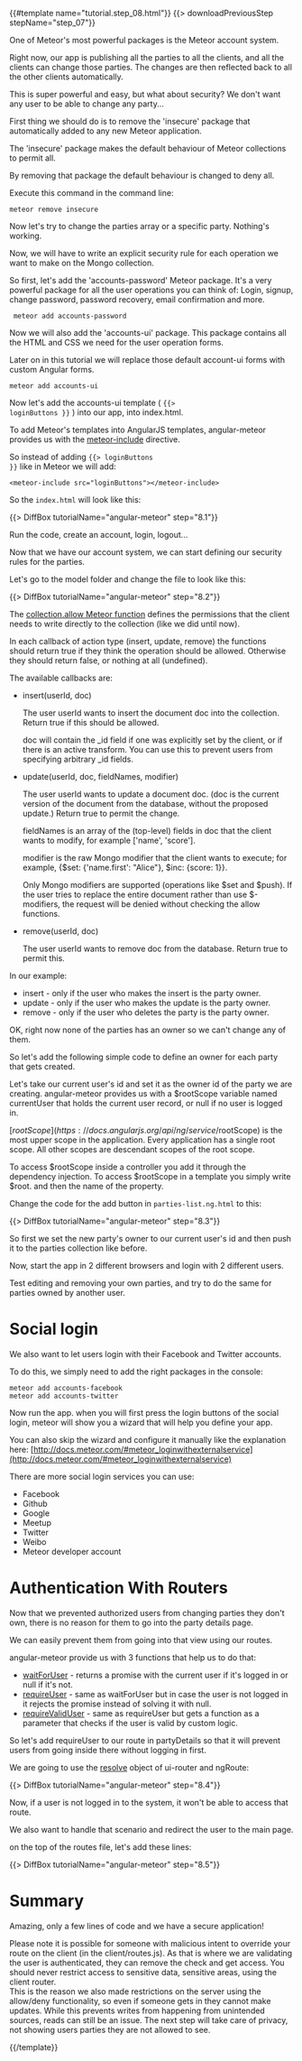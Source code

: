 {{#template name="tutorial.step_08.html"}}
{{> downloadPreviousStep stepName="step_07"}}

One of Meteor's most powerful packages is the Meteor account system.

Right now, our app is publishing all the parties to all the clients, and all the clients can change those parties. The changes are then reflected back to all
the other clients automatically.

This is super powerful and easy, but what about security?  We don't want any user to be able to change any party...

First thing we should do is to remove the 'insecure' package that automatically added to any new Meteor application.

The 'insecure' package makes the default behaviour of Meteor collections to permit all.

By removing that package the default behaviour is changed to deny all.

Execute this command in the command line:

    meteor remove insecure


Now let's try to change the parties array or a specific party.  Nothing's working.

Now, we will have to write an explicit security rule for each operation we want to make on the Mongo collection.

So first, let's add the 'accounts-password' Meteor package.
It's a very powerful package for all the user operations you can think of: Login, signup, change password, password recovery, email confirmation and more.

     meteor add accounts-password

Now we will also add the 'accounts-ui' package.  This package contains all the HTML and CSS we need for the user operation forms.

Later on in this tutorial we will replace those default account-ui forms with custom Angular forms.

    meteor add accounts-ui

Now let's add the accounts-ui template ( <code ng-non-bindable>&#123;&#123;> loginButtons &#125;&#125;</code> ) into our app, into index.html.

To add Meteor's templates into AngularJS templates, angular-meteor provides us with the [meteor-include](/api/meteor-include) directive.

So instead of adding <code ng-non-bindable>&#123;&#123;> loginButtons &#125;&#125;</code> like in Meteor we will add:

    <meteor-include src="loginButtons"></meteor-include>

So the `index.html` will look like this:

{{> DiffBox tutorialName="angular-meteor" step="8.1"}}

Run the code, create an account, login, logout...

Now that we have our account system, we can start defining our security rules for the parties.

Let's go to the model folder and change the file to look like this:

{{> DiffBox tutorialName="angular-meteor" step="8.2"}}

The [collection.allow Meteor function](http://docs.meteor.com/#/full/allow) defines the permissions that the client needs to write directly to the collection (like we did until now).

In each callback of action type (insert, update, remove) the functions should return true if they think the operation should be allowed.
Otherwise they should return false, or nothing at all (undefined).

The available callbacks are:

* insert(userId, doc)

  The user userId wants to insert the document doc into the collection. Return true if this should be allowed.

  doc will contain the _id field if one was explicitly set by the client, or if there is an active transform. You can use this to prevent users from specifying arbitrary _id fields.

* update(userId, doc, fieldNames, modifier)

  The user userId wants to update a document doc. (doc is the current version of the document from the database, without the proposed update.) Return true to permit the change.

  fieldNames is an array of the (top-level) fields in doc that the client wants to modify, for example ['name', 'score'].

  modifier is the raw Mongo modifier that the client wants to execute; for example, {$set: {'name.first': "Alice"}, $inc: {score: 1}}.

  Only Mongo modifiers are supported (operations like $set and $push). If the user tries to replace the entire document rather than use $-modifiers, the request will be denied without checking the allow functions.

* remove(userId, doc)

  The user userId wants to remove doc from the database. Return true to permit this.


In our example:

* insert - only if the user who makes the insert is the party owner.
* update - only if the user who makes the update is the party owner.
* remove - only if the user who deletes the party is the party owner.


OK, right now none of the parties has an owner so we can't change any of them.

So let's add the following simple code to define an owner for each party that gets created.

Let's take our current user's id and set it as the owner id of the party we are creating.
angular-meteor provides us with a $rootScope variable named currentUser that holds the current user record, or null if no user is logged in.

[$rootScope](https://docs.angularjs.org/api/ng/service/$rootScope) is the most upper scope in the application.
Every application has a single root scope. All other scopes are descendant scopes of the root scope.

To access $rootScope inside a controller you add it through the dependency injection.
To access $rootScope in a template you simply write $root. and then the name of the property.

Change the code for the add button in `parties-list.ng.html` to this:

{{> DiffBox tutorialName="angular-meteor" step="8.3"}}

So first we set the new party's owner to our current user's id and then push it to the parties collection like before.

Now, start the app in 2 different browsers and login with 2 different users.

Test editing and removing your own parties, and try to do the same for parties owned by another user.

# Social login

We also want to let users login with their Facebook and Twitter accounts.

To do this, we simply need to add the right packages in the console:

    meteor add accounts-facebook
    meteor add accounts-twitter

Now run the app.  when you will first press the login buttons of the social login, meteor will show you a wizard that will help you define your app.

You can also skip the wizard and configure it manually like the explanation here: [http://docs.meteor.com/#meteor_loginwithexternalservice](http://docs.meteor.com/#meteor_loginwithexternalservice)

There are more social login services you can use:

* Facebook
* Github
* Google
* Meetup
* Twitter
* Weibo
* Meteor developer account



# Authentication With Routers

Now that we prevented authorized users from changing parties they don't own,
there is no reason for them to go into the party details page.

We can easily prevent them from going into that view using our routes.

angular-meteor provide us with 3 functions that help us to do that:

* [waitForUser](/api/auth) - returns a promise with the current user if it's logged in or null if it's not.
* [requireUser](/api/auth) - same as waitForUser but in case the user is not logged in it rejects the promise instead of solving it with null.
* [requireValidUser](/api/auth) - same as requireUser but gets a function as a parameter that checks if the user is valid by custom logic.

So let's add requireUser to our route in partyDetails so that it will prevent users from going inside there without logging in first.

We are going to use the [resolve](https://github.com/angular-ui/ui-router/wiki#resolve) object of ui-router and ngRoute:

{{> DiffBox tutorialName="angular-meteor" step="8.4"}}

Now, if a user is not logged in to the system, it won't be able to access that route.

We also want to handle that scenario and redirect the user to the main page.

on the top of the routes file, let's add these lines:

{{> DiffBox tutorialName="angular-meteor" step="8.5"}}

# Summary

Amazing, only a few lines of code and we have a secure application!

Please note it is possible for someone with malicious intent to override your route on the client (in the client/routes.js). 
As that is where we are validating the user is authenticated, they can remove the check and get access.
You should never restrict access to sensitive data, sensitive areas, using the client router.  
This is the reason we also made restrictions on the server using the allow/deny functionality, so even if someone gets in they cannot make updates.
While this prevents writes from happening from unintended sources, reads can still be an issue.
The next step will take care of privacy, not showing users parties they are not allowed to see.

{{/template}}
